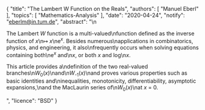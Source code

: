 {
    "title": "The Lambert W Function on the Reals",
    "authors": [
        "Manuel Eberl"
    ],
    "topics": [
        "Mathematics-Analysis"
    ],
    "date": "2020-04-24",
    "notify": "eberlm@in.tum.de",
    "abstract": "\n<p>The Lambert <em>W</em> function is a multi-valued\nfunction defined as the inverse function of <em>x</em>\n&#x21A6; <em>x</em>\ne<sup><em>x</em></sup>. Besides numerous\napplications in combinatorics, physics, and engineering, it also\nfrequently occurs when solving equations containing both\ne<sup><em>x</em></sup> and\n<em>x</em>, or both <em>x</em> and log\n<em>x</em>.</p> <p>This article provides a\ndefinition of the two real-valued branches\n<em>W</em><sub>0</sub>(<em>x</em>)\nand\n<em>W</em><sub>-1</sub>(<em>x</em>)\nand proves various properties such as basic identities and\ninequalities, monotonicity, differentiability, asymptotic expansions,\nand the MacLaurin series of\n<em>W</em><sub>0</sub>(<em>x</em>)\nat <em>x</em> = 0.</p>",
    "licence": "BSD"
}
